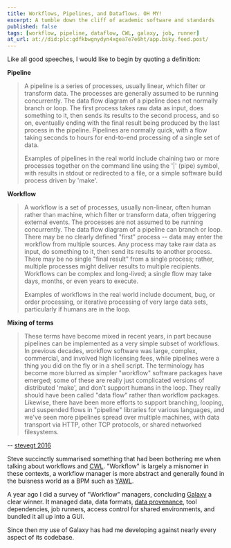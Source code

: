 ```yaml
---
title: Workflows, Pipelines, and Dataflows. OH MY!
excerpt: A tumble down the cliff of academic software and standards
published: false
tags: [workflow, pipeline, dataflow, CWL, galaxy, job, runner]
at_url: at://did:plc:gdfkbwgnydyn4xgea7e7e6ht/app.bsky.feed.post/
---
```


Like all good speeches, I would like to begin by quoting a definition:

__Pipeline__
>A pipeline is a series of processes, usually linear, which filter or transform data. The processes are generally assumed to be running concurrently. The data flow diagram of a pipeline does not normally branch or loop. The first process takes raw data as input, does something to it, then sends its results to the second process, and so on, eventually ending with the final result being produced by the last process in the pipeline. Pipelines are normally quick, with a flow taking seconds to hours for end-to-end processing of a single set of data.
>
>Examples of pipelines in the real world include chaining two or more processes together on the command line using the '|' (pipe) symbol, with results in stdout or redirected to a file, or a simple software build process driven by 'make'.

__Workflow__
>A workflow is a set of processes, usually non-linear, often human rather than machine, which filter or transform data, often triggering external events. The processes are not assumed to be running concurrently. The data flow diagram of a pipeline can branch or loop. There may be no clearly defined "first" process -- data may enter the workflow from multiple sources. Any process may take raw data as input, do something to it, then send its results to another process. There may be no single "final result" from a single process; rather, multiple processes might deliver results to multiple recipients. Workflows can be complex and long-lived; a single flow may take days, months, or even years to execute.
>
>Examples of workflows in the real world include document, bug, or order processing, or iterative processing of very large data sets, particularly if humans are in the loop.

__Mixing of terms__
>These terms have become mixed in recent years, in part because pipelines can be implemented as a very simple subset of workflows. In previous decades, workflow software was large, complex, commercial, and involved high licensing fees, while pipelines were a thing you did on the fly or in a shell script. The terminology has become more blurred as simpler "workflow" software packages have emerged; some of these are really just complicated versions of distributed 'make', and don't support humans in the loop. They really should have been called "data flow" rather than workflow packages. Likewise, there have been more efforts to support branching, looping, and suspended flows in "pipeline" libraries for various languages, and we've seen more pipelines spread over multiple machines, with data transport via HTTP, other TCP protocols, or shared networked filesystems.

-- [stevegt 2016](https://www.biostars.org/p/17696/#203354)

Steve succinctly summarised something that had been bothering me when talking about workflows and [CWL](https://github.com/common-workflow-language/common-workflow-language). "Workflow" is largely a misnomer in these contexts, a workflow manager is more abstract and generally found in the buisness world as a BPM such as [YAWL](http://www.yawlfoundation.org/).

A year ago I did a survey of "Workflow" managers, concluding [Galaxy](https://galaxyproject.org/) a clear winner. It managed data, data formats, [data provenance](https://en.wikipedia.org/wiki/Data_lineage#Data_Provenance), tool dependencies, job runners, access control for shared environments, and bundled it all up into a GUI.

Since then my use of Galaxy has had me developing against nearly every aspect of its codebase. 
